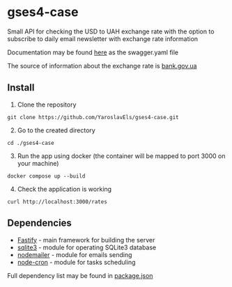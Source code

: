# gses4-case

Small API for checking the USD to UAH exchange rate with the option to subscribe to daily email newsletter with exchange rate information

Documentation may be found [here](https://github.com/Falko05/se_school/blob/main/gses2swagger.yaml) as the swagger.yaml file

The source of information about the exchange rate is [bank.gov.ua](https://bank.gov.ua/)

## Install
1. Clone the repository
```
git clone https://github.com/YaroslavEls/gses4-case.git
```
2. Go to the created directory
```
cd ./gses4-case
```
3. Run the app using docker (the container will be mapped to port 3000 on your machine)
```
docker compose up --build
```
4. Check the application is working
```
curl http://localhost:3000/rates
```

## Dependencies
- [Fastify](https://fastify.dev/) - main framework for building the server
- [sqlite3](https://www.npmjs.com/package/sqlite3) - module for operating SQLite3 database
- [nodemailer](https://nodemailer.com/) - module for emails sending
- [node-cron](https://www.npmjs.com/package/node-cron) - module for tasks scheduling

Full dependency list may be found in [package.json](package.json)